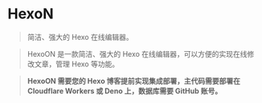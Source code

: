 # HexoN

> 简洁、强大的 Hexo 在线编辑器。

> HexoON 是一款简洁、强大的 Hexo 在线编辑器，可以方便的实现在线修改文章，管理 Hexo 等功能。

> **HexoON 需要您的 Hexo 博客提前实现集成部署，主代码需要部署在 Cloudflare Workers 或 Deno 上，数据库需要 GitHub 账号。**
